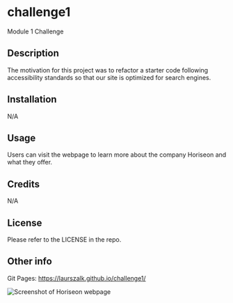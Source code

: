 # challenge1

Module 1 Challenge

## Description

The motivation for this project was to refactor a starter code following accessibility standards so that our site is optimized for search engines.

## Installation

N/A

## Usage

Users can visit the webpage to learn more about the company Horiseon and what they offer.

## Credits

N/A

## License

Please refer to the LICENSE in the repo.

## Other info

Git Pages: https://laurszalk.github.io/challenge1/

![Screenshot of Horiseon webpage](./assets/images/screenshot.png)
